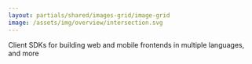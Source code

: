 ```yaml
---
layout: partials/shared/images-grid/image-grid
image: /assets/img/overview/intersection.svg
---
```


Client SDKs for building web and mobile frontends in multiple languages, and more
